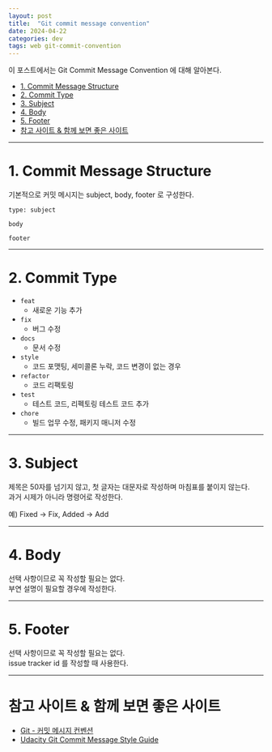 ```yaml
---
layout: post
title:  "Git commit message convention"
date: 2024-04-22
categories: dev
tags: web git-commit-convention
---
```


이 포스트에서는 Git Commit Message Convention 에 대해 알아본다.


<!-- TOC -->
* [1. Commit Message Structure](#1-commit-message-structure)
* [2. Commit Type](#2-commit-type)
* [3. Subject](#3-subject)
* [4. Body](#4-body)
* [5. Footer](#5-footer)
* [참고 사이트 & 함께 보면 좋은 사이트](#참고-사이트--함께-보면-좋은-사이트)
<!-- TOC -->

---

# 1. Commit Message Structure

기본적으로 커밋 메시지는 subject, body, footer 로 구성한다.

```text
type: subject

body

footer
```

---

# 2. Commit Type

- `feat`
  - 새로운 기능 추가
- `fix`
  - 버그 수정
- `docs`
  - 문서 수정
- `style`
  - 코드 포맷팅, 세미콜론 누락, 코드 변경이 없는 경우
- `refactor`
  - 코드 리팩토링
- `test`
  - 테스트 코드, 리펙토링 테스트 코드 추가
- `chore`
  - 빌드 업무 수정, 패키지 매니저 수정

---

# 3. Subject

제목은 50자를 넘기지 않고, 첫 글자는 대문자로 작성하며 마침표를 붙이지 않는다.    
과거 시제가 아니라 명령어로 작성한다.

예) Fixed → Fix, Added → Add

---

# 4. Body

선택 사항이므로 꼭 작성할 필요는 없다.  
부연 설명이 필요할 경우에 작성한다.

---

# 5. Footer

선택 사항이므로 꼭 작성할 필요는 없다.  
issue tracker id 를 작성할 때 사용한다.

---

# 참고 사이트 & 함께 보면 좋은 사이트

* [Git - 커밋 메시지 컨벤션](https://doublesprogramming.tistory.com/256)
* [Udacity Git Commit Message Style Guide](https://udacity.github.io/git-styleguide/)